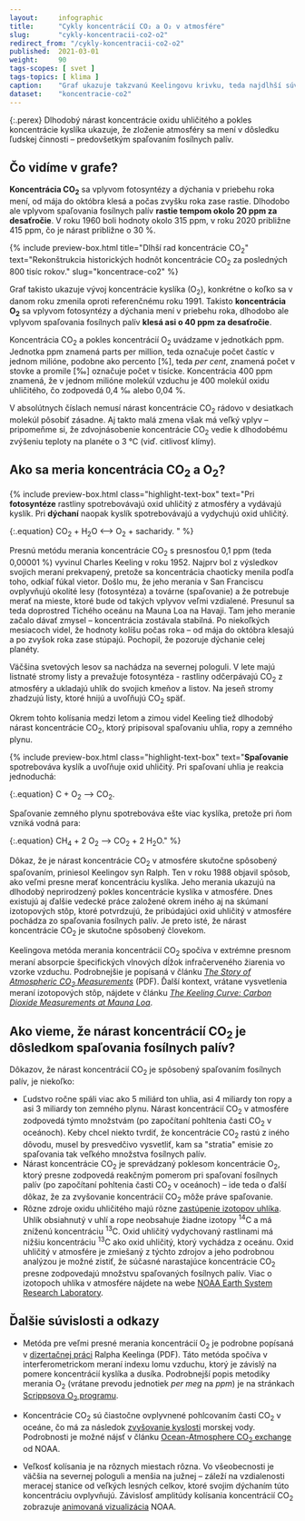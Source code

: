 ```yaml
---
layout:     infographic
title:      "Cykly koncentrácií CO₂ a O₂ v atmosfére"
slug:       "cykly-koncentracii-co2-o2"
redirect_from: "/cykly-koncentracii-co2-o2"
published:  2021-03-01
weight:     90
tags-scopes: [ svet ]
tags-topics: [ klima ]
caption:    "Graf ukazuje takzvanú Keelingovu krivku, teda najdlhší súvislý záznam vývoja koncentrácií CO<sub>2</sub> v atmosfére."
dataset:    "koncentracie-co2"
---
```


{:.perex}
Dlhodobý nárast koncentrácie oxidu uhličitého a pokles koncentrácie kyslíka ukazuje, že zloženie atmosféry sa mení v dôsledku ľudskej činnosti –⁠ predovšetkým spaľovaním fosílnych palív.

## Čo vidíme v grafe?

**Koncentrácia CO<sub>2</sub>** sa vplyvom fotosyntézy a dýchania v priebehu roka mení, od mája do októbra klesá a počas zvyšku roka zase rastie. Dlhodobo ale vplyvom spaľovania fosílnych palív **rastie tempom okolo 20 ppm za desaťročie**. V roku 1960 boli hodnoty okolo 315 ppm, v roku 2020 približne 415 ppm, čo je nárast približne o 30 %.

{% include preview-box.html
    title="Dlhší rad koncentrácie CO<sub>2</sub>"
    text="Rekonštrukcia historických hodnôt koncentrácie CO<sub>2</sub> za posledných 800 tisíc rokov."
    slug="koncentrace-co2"
%}

Graf takisto ukazuje vývoj koncentrácie kyslíka (O<sub>2</sub>), konkrétne o koľko sa v danom roku zmenila oproti referenčnému roku 1991. Takisto **koncentrácia O<sub>2</sub>** sa vplyvom fotosyntézy a dýchania mení v priebehu roka, dlhodobo ale vplyvom spaľovania fosílnych palív **klesá asi o 40 ppm za desaťročie**.

Koncentrácia CO<sub>2</sub> a pokles koncentrácií O<sub>2</sub> uvádzame v jednotkách <glossary id="ppm">ppm</glossary>. Jednotka ppm znamená parts per million, teda označuje počet častíc v jednom milióne, podobne ako percento \[%], teda *per cent*, znamená počet v stovke a promile \[‰] označuje počet v tisícke. Koncentrácia 400 ppm znamená, že v jednom milióne molekúl vzduchu je 400 molekúl oxidu uhličitého, čo zodpovedá 0,4 ‰ alebo 0,04 %.

V absolútnych číslach nemusí nárast koncentrácie CO<sub>2</sub> rádovo v desiatkach molekúl pôsobiť zásadne. Aj takto malá zmena však má veľký vplyv –⁠ pripomeňme si, že zdvojnásobenie koncentrácie CO<sub>2</sub> vedie k dlhodobému zvýšeniu teploty na planéte o 3 °C (viď. <glossary id="citlivost">citlivosť klímy</glossary>).

## Ako sa meria koncentrácia CO<sub>2</sub> a O<sub>2</sub>?

{% include preview-box.html
    class="highlight-text-box"
    text="Pri **fotosyntéze** rastliny spotrebovávajú oxid uhličitý z atmosféry a vydávajú kyslík. Pri **dýchaní** naopak kyslík spotrebovávajú a vydychujú oxid uhličitý.

{:.equation}
CO<sub>2</sub> + H<sub>2</sub>O ⟷ O<sub>2</sub> + sacharidy.
"
%}

Presnú metódu merania koncentrácie CO<sub>2</sub> s presnosťou 0,1 ppm (teda 0,00001 %) vyvinul Charles Keeling v roku 1952. Najprv bol z výsledkov svojich meraní prekvapený, pretože sa koncentrácia chaoticky menila podľa toho, odkiaľ fúkal vietor. Došlo mu, že jeho merania v San Franciscu ovplyvňujú okolité lesy (fotosyntéza) a továrne (spaľovanie) a že potrebuje merať na mieste, ktoré bude od takých vplyvov veľmi vzdialené. Presunul sa teda doprostred Tichého oceánu na Mauna Loa na Havaji. Tam jeho meranie začalo dávať zmysel – koncentrácia zostávala stabilná. Po niekoľkých mesiacoch videl, že hodnoty kolíšu počas roka – od mája do októbra klesajú a po zvyšok roka zase stúpajú. Pochopil, že pozoruje dýchanie celej planéty.

Väčšina svetových lesov sa nachádza na severnej pologuli. V lete majú listnaté stromy listy a prevažuje fotosyntéza - rastliny odčerpávajú CO<sub>2</sub> z atmosféry a ukladajú uhlík do svojich kmeňov a listov. Na jeseň stromy zhadzujú listy, ktoré hnijú a uvoľňujú CO<sub>2</sub> späť.

Okrem tohto kolísania medzi letom a zimou videl Keeling tiež dlhodobý nárast koncentrácie CO<sub>2</sub>, ktorý pripisoval spaľovaniu uhlia, ropy a zemného plynu.

{% include preview-box.html
    class="highlight-text-box"
    text="**Spaľovanie** spotrebováva kyslík a uvoľňuje oxid uhličitý. Pri spaľovaní uhlia je reakcia jednoduchá:

{:.equation}
C + O<sub>2</sub> ⟶ CO<sub>2</sub>.

Spaľovanie zemného plynu spotrebováva ešte viac kyslíka, pretože pri ňom vzniká vodná para:

{:.equation}
CH<sub>4</sub> + 2 O<sub>2</sub> ⟶ CO<sub>2</sub> + 2 H<sub>2</sub>O."
%}

Dôkaz, že je nárast koncentrácie CO<sub>2</sub> v atmosfére skutočne spôsobený spaľovaním, priniesol Keelingov syn Ralph. Ten v roku 1988 objavil spôsob, ako veľmi presne merať koncentráciu kyslíka. Jeho merania ukazujú na dlhodobý neprirodzený pokles koncentrácie kyslíka v atmosfére. Dnes existujú aj ďalšie vedecké práce založené okrem iného aj na skúmaní izotopových stôp, ktoré potvrdzujú, že pribúdajúci oxid uhličitý v atmosfére pochádza zo spaľovania fosílnych palív. Je preto isté, že nárast koncentrácie CO<sub>2</sub> je skutočne spôsobený človekom.

Keelingova metóda merania koncentrácií CO<sub>2</sub> spočíva v extrémne presnom meraní absorpcie špecifických vlnových dĺžok infračerveného žiarenia vo vzorke vzduchu. Podrobnejšie je popísaná v článku [_The Story of Atmospheric CO<sub>2</sub> Measurements_](https://pubs.acs.org/doi/pdf/10.1021/ac1001492) (PDF). Ďalší kontext, vrátane vysvetlenia meraní izotopových stôp, nájdete v článku [_The Keeling Curve: Carbon Dioxide Measurements at Mauna Loa_](https://www.acs.org/content/acs/en/education/whatischemistry/landmarks/keeling-curve.html).

## Ako vieme, že nárast koncentrácií CO<sub>2</sub> je dôsledkom spaľovania fosílnych palív?

Dôkazov, že nárast koncentrácií CO<sub>2</sub> je spôsobený spaľovaním fosílnych palív, je niekoľko:

* Ľudstvo ročne spáli viac ako 5 miliárd ton uhlia, asi 4 miliardy ton ropy a asi 3 miliardy ton zemného plynu. Nárast koncentrácií CO<sub>2</sub> v atmosfére zodpovedá týmto množstvám (po započítaní pohltenia časti CO<sub>2</sub> v oceánoch). Keby chcel niekto tvrdiť, že koncentrácie CO<sub>2</sub> rastú z iného dôvodu, musel by presvedčivo vysvetliť, kam sa "stratia" emisie zo spaľovania tak veľkého množstva fosílnych palív.
* Nárast koncentrácie CO<sub>2</sub> je sprevádzaný poklesom koncentrácie O<sub>2</sub>, ktorý presne zodpovedá reakčným pomerom pri spaľovaní fosílnych palív (po započítaní pohltenia časti CO<sub>2</sub> v oceánoch) – ide teda o ďalší dôkaz, že za zvyšovanie koncentrácií CO<sub>2</sub> môže práve spaľovanie.
* Rôzne zdroje oxidu uhličitého majú rôzne [zastúpenie izotopov uhlíka](https://cs.wikipedia.org/wiki/Izotopy_uhl%C3%ADku). Uhlík obsiahnutý v uhlí a rope neobsahuje žiadne izotopy <sup>14</sup>C a má zníženú koncentráciu <sup>13</sup>C. Oxid uhličitý vydychovaný rastlinami má nižšiu koncentráciu <sup>13</sup>C ako oxid uhličitý, ktorý vychádza z oceánu. Oxid uhličitý v atmosfére je zmiešaný z týchto zdrojov a jeho podrobnou analýzou je možné zistiť, že súčasné narastajúce koncentrácie CO<sub>2</sub> presne zodpovedajú množstvu spaľovaných fosílnych palív. Viac o izotopoch uhlíka v atmosfére nájdete na webe [NOAA Earth System Research Laboratory](https://www.esrl.noaa.gov/gmd/outreach/isotopes/mixing.html).

## Ďalšie súvislosti a odkazy

* Metóda pre veľmi presné merania koncentrácií O<sub>2</sub> je podrobne popísaná v [dizertačnej práci](http://bluemoon.ucsd.edu/publications/ralph/34_PhDthesis.pdf) Ralpha Keelinga (PDF). Táto metóda spočíva v interferometrickom meraní indexu lomu vzduchu, ktorý je závislý na pomere koncentrácií kyslíka a dusíka. Podrobnejší popis metodiky merania O<sub>2</sub> (vrátane prevodu jednotiek *per meg* na *ppm*) je na stránkach [Scrippsova O<sub>2</sub> programu](https://scrippso2.ucsd.edu/faq.html).

* Koncentrácie CO<sub>2</sub> sú čiastočne ovplyvnené pohlcovaním časti CO<sub>2</sub> v oceáne, čo má za následok [zvyšovanie kyslosti](https://en.wikipedia.org/wiki/Ocean_acidification) morskej vody. Podrobnosti je možné nájsť v článku [Ocean-Atmosphere CO<sub>2</sub> exchange](https://sos.noaa.gov/datasets/ocean-atmosphere-co2-exchange/) od NOAA.

* Veľkosť kolísania je na rôznych miestach rôzna. Vo všeobecnosti je väčšia na severnej pologuli a menšia na južnej – záleží na vzdialenosti meracej stanice od veľkých lesných celkov, ktoré svojim dýchaním túto koncentráciu ovplyvňujú. Závislosť amplitúdy kolísania koncentrácií CO<sub>2</sub> zobrazuje [animovaná vizualizácia](https://www.esrl.noaa.gov/gmd/ccgg/trends/history.html) NOAA.
